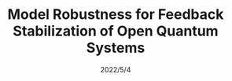 ---
title: "Model Robustness for Feedback Stabilization of Open Quantum Systems"
collection: publications
type: "journal"
permalink: /publication/journal/Model_Robustness_for_Feedback_Stabilization_of_Open_Quantum_Systems
date: 2022/5/4
venue: 'arXiv preprint arXiv:2205.01961'
paperurl: 'https://arxiv.org/pdf/2205.01961.pdf'
---